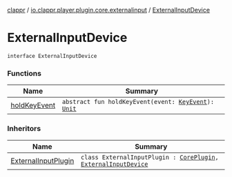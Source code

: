 [clappr](../../index.md) / [io.clappr.player.plugin.core.externalinput](../index.md) / [ExternalInputDevice](./index.md)

# ExternalInputDevice

`interface ExternalInputDevice`

### Functions

| Name | Summary |
|---|---|
| [holdKeyEvent](hold-key-event.md) | `abstract fun holdKeyEvent(event: `[`KeyEvent`](https://developer.android.com/reference/android/view/KeyEvent.html)`): `[`Unit`](https://kotlinlang.org/api/latest/jvm/stdlib/kotlin/-unit/index.html) |

### Inheritors

| Name | Summary |
|---|---|
| [ExternalInputPlugin](../-external-input-plugin/index.md) | `class ExternalInputPlugin : `[`CorePlugin`](../../io.clappr.player.plugin.core/-core-plugin/index.md)`, `[`ExternalInputDevice`](./index.md) |
